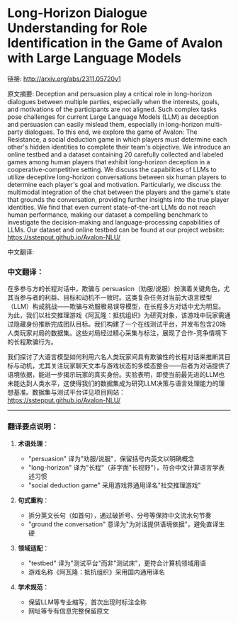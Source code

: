 # Long-Horizon Dialogue Understanding for Role Identification in the Game of Avalon with Large Language Models

链接: http://arxiv.org/abs/2311.05720v1

原文摘要:
Deception and persuasion play a critical role in long-horizon dialogues
between multiple parties, especially when the interests, goals, and motivations
of the participants are not aligned. Such complex tasks pose challenges for
current Large Language Models (LLM) as deception and persuasion can easily
mislead them, especially in long-horizon multi-party dialogues. To this end, we
explore the game of Avalon: The Resistance, a social deduction game in which
players must determine each other's hidden identities to complete their team's
objective. We introduce an online testbed and a dataset containing 20 carefully
collected and labeled games among human players that exhibit long-horizon
deception in a cooperative-competitive setting. We discuss the capabilities of
LLMs to utilize deceptive long-horizon conversations between six human players
to determine each player's goal and motivation. Particularly, we discuss the
multimodal integration of the chat between the players and the game's state
that grounds the conversation, providing further insights into the true player
identities. We find that even current state-of-the-art LLMs do not reach human
performance, making our dataset a compelling benchmark to investigate the
decision-making and language-processing capabilities of LLMs. Our dataset and
online testbed can be found at our project website:
https://sstepput.github.io/Avalon-NLU/

中文翻译:
### 中文翻译：  

在多参与方的长程对话中，欺骗与 persuasion（劝服/说服）扮演着关键角色，尤其当参与者的利益、目标和动机不一致时。这类复杂任务对当前大语言模型（LLM）构成挑战——欺骗与劝服极易误导模型，在长程多方对话中尤为明显。为此，我们以社交推理游戏《阿瓦隆：抵抗组织》为研究对象，该游戏中玩家需通过隐藏身份推断完成团队目标。我们构建了一个在线测试平台，并发布包含20场人类玩家对局的数据集。这些对局经过精心采集与标注，展现了合作-竞争情境下的长程欺骗行为。  

我们探讨了大语言模型如何利用六名人类玩家间具有欺骗性的长程对话来推断其目标与动机，尤其关注玩家聊天文本与游戏状态的多模态整合——后者为对话提供了语境依据，能进一步揭示玩家的真实身份。实验表明，即使当前最先进的LLM也未能达到人类水平，这使得我们的数据集成为研究LLM决策与语言处理能力的理想基准。数据集与测试平台详见项目网站：  
https://sstepput.github.io/Avalon-NLU/  

---

### 翻译要点说明：  
1. **术语处理**：  
   - "persuasion" 译为"劝服/说服"，保留括号内英文以明确概念  
   - "long-horizon" 译为"长程"（非字面"长视野"），符合中文计算语言学表述习惯  
   - "social deduction game" 采用游戏界通用译名"社交推理游戏"  

2. **句式重构**：  
   - 拆分英文长句（如首句），通过破折号、分号等保持中文流水句节奏  
   - "ground the conversation" 意译为"为对话提供语境依据"，避免直译生硬  

3. **领域适配**：  
   - "testbed" 译为"测试平台"而非"测试床"，更符合计算机领域用语  
   - 游戏名称《阿瓦隆：抵抗组织》采用国内通用译名  

4. **学术规范**：  
   - 保留LLM等专业缩写，首次出现时标注全称  
   - 网址等专有信息完整保留原文
